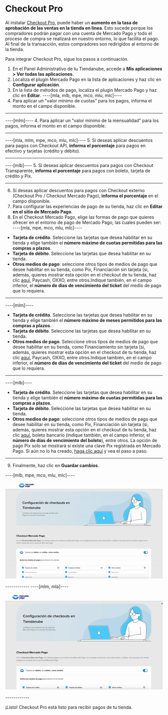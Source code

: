 # Checkout Pro
 
Al instalar [Checkout Pro](/developers/es/docs/checkout-pro/landing), puede haber un **aumento en la tasa de aprobación de las ventas en la tienda en línea**. Esto sucede porque los compradores podrán pagar con una cuenta de Mercado Pago y todo el proceso de compra se realizará en nuestro entorno, lo que facilita el pago. Al final de la transacción, estos compradores son redirigidos al entorno de la tienda.
 
Para integrar Checkout Pro, sigue los pasos a continuación.
 
1. En el Panel Administrativo de tu Tiendanube, accede a **Mis aplicaciones > Ver todas las aplicaciones**. 
2. Localiza el plugin Mercado Pago en la lista de aplicaciones y haz clic en **Configurar aplicación**.
3. En la lista de métodos de pago, localiza el plugin Mercado Pago y haz clic en **Editar**.
----[mla, mlb, mpe, mco, mlu, mlc]---- 
4. Para aplicar un "valor mínimo de cuotas" para los pagos, informa el monto en el campo disponible.

------------
----[mlm]---- 
4. Para aplicar un "valor mínimo de la mensualidad" para los pagos, informa el monto en el campo disponible.

------------
----[mla, mlm, mpe, mco, mlu, mlc]---- 
5. Si deseas aplicar descuentos para pagos con Checkout API, **informa el porcentaje** para pagos en efectivo y tarjetas (crédito y débito).

------------
----[mlb]---- 
5. Si deseas aplicar descuentos para pagos con Checkout Transparente, **informa el porcentaje** para pagos con boleto, tarjeta de crédito y Pix.

------------
6. Si deseas aplicar descuentos para pagos con Checkout externo (Checkout Pro / Checkout Mercado Pago), **informa el porcentaje** en el campo disponible.
7. Para configurar las experiencias de pago de su tienda, haz clic en **Editar en el sitio de Mercado Pago**.
8. En el Checkout Mercado Pago, elige las formas de pago que quieres ofrecer en el entorno de pago de Mercado Pago, las cuales pueden ser:
----[mla, mpe, mco, mlu, mlc]---- 
 * **Tarjeta de crédito**. Seleccione las tarjetas que desea habilitar en su tienda y elige también el **número máximo de cuotas permitidas para las compras a plazos**. <br>
 * **Tarjeta de débito**. Seleccione las tarjetas que desea habilitar en su tienda. <br>
 * **Otros medios de pago**: seleccione otros tipos de medios de pago que desee habilitar en su tienda, como Pix, Financiación sin tarjeta (si, además, quieres mostrar esta opción en el checkout de tu tienda, haz clic [aquí](/developers/es/docs/nuvemshop/payments-configuration/mercado-credito), Paycash, OXXO, entre otros.Indique también, en el campo inferior, el **número de días de vencimiento del ticket** del medio de pago que lo requiera.

------------ 
----[mlm]---- 
 * **Tarjeta de crédito**. Seleccione las tarjetas que desea habilitar en su tienda y elige también el **número máximo de meses permitidos para las compras a plazos**. <br>
 * **Tarjeta de débito**. Seleccione las tarjetas que desea habilitar en su tienda. <br>
 * **Otros medios de pago**. Seleccione otros tipos de medios de pago que desee habilitar en su tienda, como Financiamiento sin tarjeta (si, además, quieres mostrar esta opción en el checkout de tu tienda, haz clic [aquí](/developers/es/docs/nuvemshop/payments-configuration/mercado-credito), Paycash, OXXO, entre otros.Indique también, en el campo inferior, el **número de días de vencimiento del ticket** del medio de pago que lo requiera.

------------
----[mlb]---- 
 * **Tarjeta de crédito**. Seleccione las tarjetas que desea habilitar en su tienda y elige también el **número máximo de cuotas permitidas para las compras a plazos**. <br>
 * **Tarjeta de débito**. Seleccione las tarjetas que desea habilitar en su tienda. <br>
 * **Otros medios de pago**: seleccione otros tipos de medios de pago que desee habilitar en su tienda, como Pix, Financiación sin tarjeta (si, además, quieres mostrar esta opción en el checkout de tu tienda, haz clic [aquí](/developers/es/docs/nuvemshop/payments-configuration/mercado-credito), boleto bancario (indique también, en el campo inferior, el **número de días de vencimiento del boleto**), entre otros. La opción de pago Pix solo se mostrará si existe una clave Pix registrada en Mercado Pago. Si aún no lo ha creado, [haga clic aquí](https://www.youtube.com/watch?v=60tApKYVnkA) y vea el paso a paso.

------------ 
9. Finalmente, haz clic en **Guardar cambios**.

----[mlb, mpe, mco, mlu, mlc]---- 
<center>

![Payments Checkout Pro - Nuvemshop](/images/nuvemshop/cho-pro-all-es.gif)

</center>
------------
----[mlm, mla]---- 
<center>

![Payments Checkout Pro - Nuvemshop](/images/nuvemshop/cho-pro-mlm-es.gif)

</center>
------------

¡Listo! Checkout Pro está listo para recibir pagos de tu tienda.